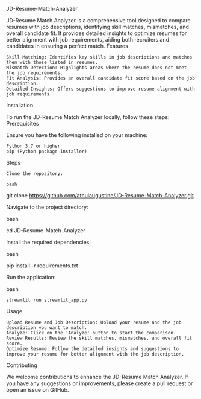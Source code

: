 JD-Resume-Match-Analyzer

JD-Resume Match Analyzer is a comprehensive tool designed to compare resumes with job descriptions, identifying skill matches, mismatches, and overall candidate fit. It provides detailed insights to optimize resumes for better alignment with job requirements, aiding both recruiters and candidates in ensuring a perfect match.
Features

    Skill Matching: Identifies key skills in job descriptions and matches them with those listed in resumes.
    Mismatch Detection: Highlights areas where the resume does not meet the job requirements.
    Fit Analysis: Provides an overall candidate fit score based on the job description.
    Detailed Insights: Offers suggestions to improve resume alignment with job requirements.

Installation

To run the JD-Resume Match Analyzer locally, follow these steps:
Prerequisites

Ensure you have the following installed on your machine:

    Python 3.7 or higher
    pip (Python package installer)

Steps

    Clone the repository:

    bash

git clone https://github.com/athulaugustine/JD-Resume-Match-Analyzer.git

Navigate to the project directory:

bash

cd JD-Resume-Match-Analyzer

Install the required dependencies:

bash

pip install -r requirements.txt

Run the application:

bash

    streamlit run streamlit_app.py

Usage

    Upload Resume and Job Description: Upload your resume and the job description you want to match.
    Analyze: Click on the 'Analyze' button to start the comparison.
    Review Results: Review the skill matches, mismatches, and overall fit score.
    Optimize Resume: Follow the detailed insights and suggestions to improve your resume for better alignment with the job description.

Contributing

We welcome contributions to enhance the JD-Resume Match Analyzer. If you have any suggestions or improvements, please create a pull request or open an issue on GitHub.
